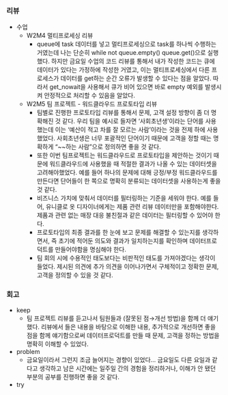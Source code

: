 ### 리뷰

- 수업
    - W2M4 멀티프로세싱 리뷰
        - queue에 task 데이터를 넣고 멀티프로세싱으로 task를 하나씩 수행하는 거였는데 나는 단순히 while not queue.empty() queue.get()으로 실행했다. 하지만 금요일 수업의 코드 리뷰를 통해서 내가 작성한 코드는 큐에 데이터가 있다는 가정하에 작성한 거였고, 이는 멀티프로세싱에서 다른 프로세스가 데이터를 get하는 순간 오류가 발생할 수 있다는 점을 알았다. 따라서 get_nowait을 사용해서 큐가 비어 있으면 바로 empty 예외를 발생시켜 안정적으로 처리할 수 있음을 알았다.
    - W2M5 팀 프로젝트 - 워드클라우드 프로토타입 리뷰
        - 팀별로 진행한 프로토타입 리뷰를 통해서 문제, 고객 설정 방향이 좀 더 명확해진 것 같다. 우리 팀을 예시로 들자면 ‘사회초년생’이라는 단어를 사용했는데 이는 ‘예산이 적고 차를 잘 모르는 사람’이라는 것을 전제 하에 사용했었다. 사회초년생은 너무 포괄적인 단어이기 때문에 고객을 정할 때는 명확하게 “~~하는 사람”으로 정의하면 좋을 것 같다.
        - 또한 이번 팀프로젝트는 워드클라우드로 프로토타입을 제안하는 것이기 때문에 워드클라우드에 사용했을 때 적절한 결과가 나올 수 있는 데이터셋을 고려해야했었다. 예를 들어 하나의 문제에 대해 긍정/부정 워드클라우드를 만든다면 단어들이 한 쪽으로 명확히 분류되는 데이터셋을 사용하는게 좋을 것 같다.
        - 비즈니스 가치에 맞춰서 데이터를 필터링하는 기준을 세워야 한다. 예를 들어, 유니클로 옷 디자이너에게는 제품 관련 리뷰 데이터만을 포함해야한다. 제품과 관련 없는 매장 대응 불친절과 같은 데이터는 필터링할 수 있어야 한다.
        - 프로토타입의 최종 결과를 한 눈에 보고 문제를 해결할 수 있는지를 생각하면서, 즉 초기에 적어둔 의도와 결과가 일치하는지를 확인하며 데이터프로덕트를 만들어야함을 명심해야 한다.
        - 팀 회의 시에 수용적인 태도보다는 비판적인 태도를 가져야겠다는 생각이 들었다. 제시된 의견에 추가 의견을 이어나가면서 구체적이고 정확한 문제, 고객을 정의할 수 있을 것 같다.

### 회고

- keep
    - 팀 프로젝트 리뷰를 듣고나서 팀원들과 (잘못된 점→개선 방법)을 함께 더 얘기했다. 리뷰에서 들은 내용을 바탕으로 이해한 내용, 추가적으로 개선하면 좋을 점을 함께 얘기함으로써 데이터프로덕트를 만들 때 문제, 고객을 정하는 방법을 명확히 이해할 수 있었다.
- problem
    - 금요일이라서 그런지 조금 늘어지는 경향이 있었다… 금요일도 다른 요일과 같다고 생각하고 남은 시간에는 일주일 간의 경험을 정리하거나, 이해가 안 됐던 부분의 공부를 진행하면 좋을 것 같다.
- try
